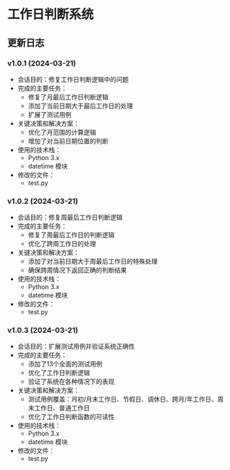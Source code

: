 # 工作日判断系统

## 更新日志

### v1.0.1 (2024-03-21)
- 会话目的：修复工作日判断逻辑中的问题
- 完成的主要任务：
  - 修复了月最后工作日判断逻辑
  - 添加了当前日期大于最后工作日的处理
  - 扩展了测试用例
- 关键决策和解决方案：
  - 优化了月范围的计算逻辑
  - 增加了对当前日期位置的判断
- 使用的技术栈：
  - Python 3.x
  - datetime 模块
- 修改的文件：
  - test.py 

### v1.0.2 (2024-03-21)
- 会话目的：修复周最后工作日判断逻辑
- 完成的主要任务：
  - 修复了周最后工作日的判断逻辑
  - 优化了跨周工作日的处理
- 关键决策和解决方案：
  - 添加了对当前日期大于周最后工作日的特殊处理
  - 确保跨周情况下返回正确的判断结果
- 使用的技术栈：
  - Python 3.x
  - datetime 模块
- 修改的文件：
  - test.py 

### v1.0.3 (2024-03-21)
- 会话目的：扩展测试用例并验证系统正确性
- 完成的主要任务：
  - 添加了13个全面的测试用例
  - 优化了工作日判断逻辑
  - 验证了系统在各种情况下的表现
- 关键决策和解决方案：
  - 测试用例覆盖：月初/月末工作日、节假日、调休日、跨月/年工作日、周末工作日、普通工作日
  - 优化了工作日判断函数的可读性
- 使用的技术栈：
  - Python 3.x
  - datetime 模块
- 修改的文件：
  - test.py 